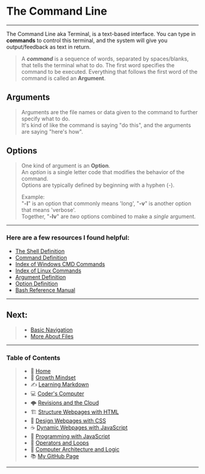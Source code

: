 # The Command Line

_____

The Command Line aka Terminal, is a text-based interface. You can type in **commands** to control this terminal, and the system will give you output/feedback as text in return. 

> A ***command*** is a sequence of words, separated by spaces/blanks, that tells the terminal what to do. The first word specifies the command to be executed. Everything that follows the first word of the command is called an **Argument**.
 
## Arguments 

> Arguments are the file names or data given to the command to further specify what to do. <br>
It's kind of like the command is saying "do this", and the arguments are saying "here's how". 

## Options 

> One kind of argument is an **Option**. <br>
> An *option* is a single letter code that modifies the behavior of the command. <br>
> Options are typically defined by beginning with a hyphen (-). <br>
>
> Example: <br>
>    "**-l**" is an option that commonly means 'long', "**-v**" is another option that means 'verbose'. <br>
>  Together, "**-lv**" are *two* options combined to make a *single* argument.

_____

### Here are a few resources I found helpful: 

* [The Shell Definition](http://www.linfo.org/shell.html)
* [Command Definition](http://www.linfo.org/command.html)
* [Index of Windows CMD Commands](https://ss64.com/nt/)
* [Index of Linux Commands](https://ss64.com/bash/)
* [Argument Definition](http://www.linfo.org/argument.html)
* [Option Definition](http://www.linfo.org/option.html)
* [Bash Reference Manual](https://www.gnu.org/software/bash/manual/bash.html)

_____

## Next:
  
> * [Basic Navigation](/basicnavigation.md)
> * [More About Files](/moreaboutfiles.md)

_____

### **Table of Contents**

> * 🏡 [Home](/README.md)
> * 💭 [Growth Mindset](growthmindset.md)
> * ✍️ [Learning Markdown](learningmarkdown.md)
> * 💻 [Coder's Computer](coderscomputer.md)
> * 🌩️ [Revisions and the Cloud](revisionscloud.md)
> * 🏗️ [Structure Webpages with HTML](structure.md)
> * 🎨 [Design Webpages with CSS](designcss.md)
> * ☕ [Dynamic Webpages with JavaScript](dynamicjava.md)
> * 🌵 [Programming with JavaScript](programjs.md)
> * 🤖 [Operators and Loops](operloops.md)
> * 🧮 [Computer Architecture and Logic](comparchlogic.md)
> * 📚 [My GitHub Page](https://github.com/mistidinzy)

_____
